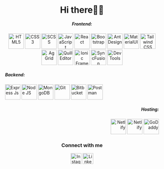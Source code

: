 <h1 align="center">Hi there👋🏻</h1>
<div>
  <!-- Frontend Section #1 -->
  <div align="center">
    <h5>Frontend:</h5>
    <img
      src="https://cdn.simpleicons.org/Html5/e34f26"
      loading="lazy"
      height="50"
      title="HTML5"
    />
    <img
      src="https://cdn.simpleicons.org/css3/1572B6"
      loading="lazy"
      height="50"
      title="CSS3"
    />
    <img
      src="https://cdn.simpleicons.org/sass/CC6699"
      loading="lazy"
      height="50"
      title="SCSS"
    />
    <img
      src="https://cdn.simpleicons.org/javascript/F7DF1E"
      loading="lazy"
      height="50"
      title="JavaScript"
    />
    <img
      src="https://cdn.simpleicons.org/react/61DAFB"
      loading="lazy"
      height="50"
      title="React"
    />
    <img
      src="https://cdn.simpleicons.org/bootstrap/7952B3"
      loading="lazy"
      height="50"
      title="Bootstrap"
    />
    <img
      src="https://cdn.simpleicons.org/antdesign/0170FE"
      loading="lazy"
      height="50"
      title="Ant Design"
    />
    <img
      src="https://cdn.simpleicons.org/mui/007FFF"
      loading="lazy"
      height="50"
      title="MaterialUI"
    />
    <img
      src="https://cdn.simpleicons.org/tailwindcss/06B6D4"
      loading="lazy"
      height="50"
      title="Tailwind CSS"
    />
    <img
      src="https://ci6.googleusercontent.com/proxy/Ud-khzT51bLnOIwvW6to_TeNlUXx4LSL_akqjv6bQOHBsaanwQpFEJ_0Uwf71osI5CHmlbPeBsAXWB8DOptDGMDmB0qKNIzgNZBrwCMhOSfogpQRebu9WiDTBs5C6AFadiS7haYdKoQ9gjTc8GuI1bvzxS4RxJfb0C6wNpc=s0-d-e1-ft"
      loading="lazy"
      height="50"
      title="Ag Grid"
    />
    <img
      src="https://avatars.githubusercontent.com/u/7089101?s=48&v=4"
      loading="lazy"
      height="50"
      title="Quill Editor"
    />
    <img
      src="https://cdn.simpleicons.org/ionic/3880FF"
      loading="lazy"
      height="50"
      title="Ionic Framework"
    />
    <img
      src="https://images.crunchbase.com/image/upload/c_pad,h_256,w_256,f_auto,q_auto:eco,dpr_1/p4sqvbi4studnmau04cc"
      loading="lazy"
      height="50"
      title="SyncFusion"
    />
    <img
      src="https://static-00.iconduck.com/assets.00/chrome-devtools-icon-512x512-8iaxdppx.png"
      loading="lazy"
      height="50"
      title="Dev Tools"
    />
  </div>
  <div>
    <!-- Backend Section #2 -->
    <div align="left">
      <h5>Backend:</h5>
      <img
        src="https://cdn.simpleicons.org/express/000000"
        loading="lazy"
        height="50"
        title="Express Js"
      />
      <img
        src="https://cdn.simpleicons.org/node.js/339933"
        loading="lazy"
        height="50"
        title="Node JS"
      />
      <img
        src="https://cdn.simpleicons.org/mongodb/47A248"
        loading="lazy"
        height="50"
        title="MongoDB"
      />
      <img
        src="https://cdn.simpleicons.org/git/F05032"
        loading="lazy"
        height="50"
        title="Git"
      />
      <img
        src="https://cdn.simpleicons.org/bitbucket/0052CC"
        loading="lazy"
        height="50"
        title="Bitbucket"
      />
      <img
        src="https://cdn.simpleicons.org/postman/FF6C37"
        loading="lazy"
        height="50"
        title="Postman"
      />
    </div>
    <!-- Hosting Section #3-->
    <div align="right">
      <h5>Hosting:</h5>
      <img
        src="https://cdn.simpleicons.org/Netlify/00C7B7"
        loading="lazy"
        height="50"
        title="Netlify"
      />
      <img
        src="https://cdn.simpleicons.org/hostinger/673DE6"
        loading="lazy"
        height="50"
        title="Netlify"
      />
      <img
        src="https://cdn.simpleicons.org/godaddy/1BDBDB"
        loading="lazy"
        height="50"
        title="GoDaddy"
      />
    </div>
  </div>
  <!-- Connect Section #4 -->
  <div align="center">
    <h3>Connect with me</h3>
    <a href="https://www.instagram.com/christi.pepa/"
      ><img
        src="https://cdn.simpleicons.org/instagram/E4405F"
        title="Instagram"
        width="35"
        loading="lazy"
    /></a>
    <a href="www.linkedin.com/in/kristian-pepa"
      ><img
        src="https://cdn.simpleicons.org/linkedin/0A66C2"
        title="Linkedin"
        width="35"
        loading="lazy"
    /></a>
  </div>
</div>
